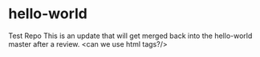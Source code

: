# hello-world
Test Repo
This is an update that will get merged back into the hello-world master after a review.
<can we use html tags?/>
